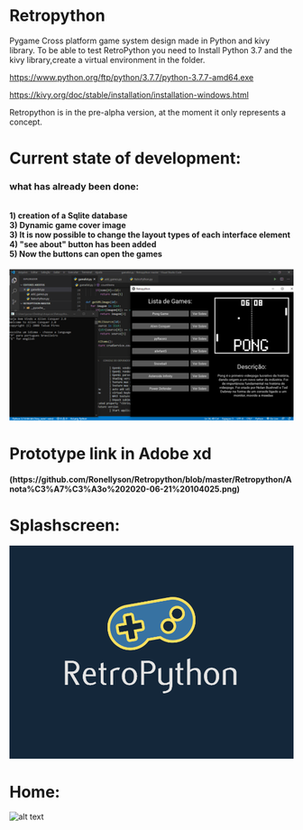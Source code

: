 # Retropython
 Pygame Cross platform game system design made in Python and kivy library.
To be able to test RetroPython you need to Install Python 3.7 and the kivy library,create a virtual environment in the folder.

https://www.python.org/ftp/python/3.7.7/python-3.7.7-amd64.exe

https://kivy.org/doc/stable/installation/installation-windows.html

Retropython is in the pre-alpha version, at the moment it only represents a concept.

<h1><strong>Current state of development:</strong></h1>
<h4><strong><h3>
what has already been done:</h3></strong></br>
1) creation of a Sqlite database</br>
3) Dynamic game cover image</br>
3) It is now possible to change the layout types of each interface element</br>
4) "see about" button has been added</br>
5) Now the buttons can open the games
</h4>

![alt text](https://github.com/Ronellyson/Retropython/blob/master/Retropython/Anota%C3%A7%C3%A3o%202020-06-21%20104025.png)

<h1><srong>Prototype link in Adobe xd</strong></h1>

<h4>(https://github.com/Ronellyson/Retropython/blob/master/Retropython/Anota%C3%A7%C3%A3o%202020-06-21%20104025.png)</h4>
 
<h1><strong>Splashscreen:</strong></h1>


![alt text](https://github.com/Ronellyson/Retropython/blob/master/Retropython/SplashScreen.png)

<h1><strong>Home:</strong></h1>


![alt text](https://github.com/Ronellyson/Retropython/blob/master/Retropython/Home%20%E2%80%93%201.png)

 




